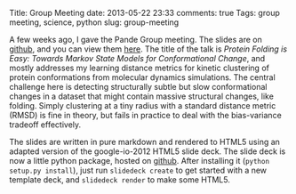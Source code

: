 Title: Group Meeting
date: 2013-05-22 23:33
comments: true
Tags: group meeting, science, python
slug: group-meeting

A few weeks ago, I gave the Pande Group meeting. The slides are on [github](https://github.com/rmcgibbo/group_meeting_april22),
and you can view them [here](http://htmlpreview.github.io/?http://github.com/rmcgibbo/group_meeting_april22/blob/master/index.html).
The title of the talk is *Protein Folding is Easy: Towards Markov State Models
for Conformational Change*, and mostly addresses my learning distance metrics
for kinetic clustering of protein conformations from molecular dynamics
simulations. The central challenge here is detecting structurally subtle but
slow conformational changes in a dataset that might contain massive structural
changes, like folding. Simply clustering at a tiny radius with a standard distance
metric (RMSD) is fine in theory, but fails in practice to deal with the bias-variance
tradeoff effectively.

The slides are written in pure markdown and rendered to HTML5 using an adapted
version of the google-io-2012 HTML5 slide deck. The slide deck is now a little
python package, hosted on [github](https://github.com/rmcgibbo/slidedeck). After
installing it (`python setup.py install`), just run `slidedeck create` to get
started with a new template deck, and `slidedeck render` to make some HTML5.
